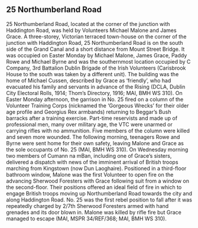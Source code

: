 ## 25 Northumberland Road

25 Northumberland Road, located at the corner of the junction with Haddington Road, was held by Volunteers Michael Malone and James Grace.
A three-storey, Victorian terraced town-house on the corner of the junction with Haddington Road, 25 Northumberland Road is on the south side of the Grand Canal and a short distance from Mount Street Bridge. It was occupied on Easter Monday by Michael Malone, James Grace, Paddy Rowe and Michael Byrne and was the southernmost location occupied by C Company, 3rd Battalion Dublin Brigade of the Irish Volunteers (Carisbrook House to the south was taken by a different unit). The building was the home of Michael Cussen, described by Grace as ‘friendly’, who had evacuated his family and servants in advance of the Rising (DCLA, Dublin City Electoral Rolls, 1914; Thom’s Directory, 1916; MAI, BMH WS 310). On Easter Monday afternoon, the garrison in No. 25 fired on a column of the Volunteer Training Corps (nicknamed the ‘Gorgeous Wrecks’ for their older age profile and Georgius Rex armbands) returning to Beggar’s Bush barracks after a training exercise. Part-time reservists and made up of professional men, many over military age, the VTC were unarmed or carrying rifles with no ammunition. Five members of the column were killed and seven more wounded. The following morning, teenagers Rowe and Byrne were sent home for their own safety, leaving Malone and Grace as the sole occupants of No. 25 (MAI, BMH WS 310). On Wednesday morning two members of Cumann na mBan, including one of Grace’s sisters, delivered a dispatch with news of the imminent arrival of British troops marching from Kingstown (now Dun Laoghaire). Positioned in a third-floor bathroom window, Malone was the first Volunteer to open fire on the advancing Sherwood Foresters with Grace following suit from a window on the second-floor. Their positions offered an ideal field of fire in which to engage British troops moving up Northumberland Road towards the city and along Haddington Road. No. 25 was the first rebel position to fall after it was repeatedly charged by 2/7th Sherwood Foresters armed with hand grenades and its door blown in. Malone was killed by rifle fire but Grace managed to escape (MAI, MSPR 34/REF/368; MAI, BMH WS 310).
